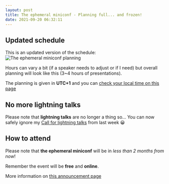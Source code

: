```yaml
---
layout: post
title: The ephemeral miniconf - Planning full... and frozen!
date: 2021-09-20 06:32:11
---
```

## Updated schedule
This is an updated version of the schedule:
![The ephemeral miniconf planning](images/0waoeoxmy7zyfw8oa2dm.png)

Hours can vary a bit (if a speaker needs to adjust or if I need) but overall planning will look like this (3~4 hours of presentations).

The planning is given in **UTC+1** and you can [check your local time on this page](https://everytimezone.com/s/ec3d1b5c) 

## No more lightning talks
Please note that **lightning talks** are no longer a thing so... You can now safely ignore my [Call for lightning talks](https://dev.to/thibaultduponchelle/the-ephemeral-miniconf-call-for-lightning-talks-36h9) from last week :grinning:

## How to attend
Please note that **the ephemeral miniconf** will be in *less than 2 months from now*!

Remember the event will be **free** and **online**.

More information on [this announcement page](https://dev.to/thibaultduponchelle/the-ephemeral-miniconf-292j)

